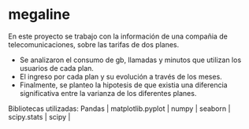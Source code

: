 # megaline

En este proyecto se trabajo con la información de una compañia de telecomunicaciones, sobre las tarifas de dos planes.
* Se analizaron el consumo de gb, llamadas y minutos que utilizan los usuarios de cada plan.
* El ingreso por cada plan y su evolución a través de los meses.
* Finalmente, se planteo la hipotesis de que existia una diferencia significativa entre la varianza de los diferentes planes.

Bibliotecas utilizadas:
Pandas | matplotlib.pyplot | numpy | seaborn | scipy.stats | scipy |
